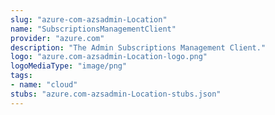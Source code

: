 ```yaml
---
slug: "azure-com-azsadmin-Location"
name: "SubscriptionsManagementClient"
provider: "azure.com"
description: "The Admin Subscriptions Management Client."
logo: "azure.com-azsadmin-Location-logo.png"
logoMediaType: "image/png"
tags:
- name: "cloud"
stubs: "azure.com-azsadmin-Location-stubs.json"
---
```

